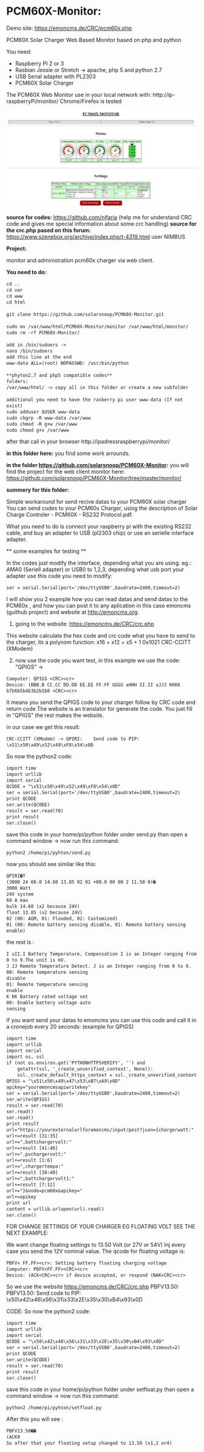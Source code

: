 # PCM60X-Monitor:

Demo site:  https://emoncms.de/CRC/pcm60x.php

PCM60X Solar Charger Web Based Monitor based on php and python

You need:
- Raspberry PI 2 or 3
- Rasbian Jessie or Stretch -> apache, php 5 and python 2.7
- USB Serial adapter with PL2303 
- PCM60X Solar Charger

The PCM60X Web Monitor use in your local network with: http://ip-raspberryPi/monitor/
Chrome/Firefox is tested

![alt text](https://raw.githubusercontent.com/solarsnoop/PCM60X-Monitor/master/pcm60xmonitor.jpg)

**source for codes:**
https://github.com/njfaria (help me for understand CRC code and gives me special information about some crc handling)
**source for the crc.php pased on this forum:**  
https://www.szenebox.org/archive/index.php/t-4319.html user NIMBUS

**Project:**

monitor and administration pcm60x charger via web client.

**You need to do:**
```
cd ..
cd var
cd www
cd html

git clone https://github.com/solarsnoop/PCM60X-Monitor.git

sudo mv /var/www/html/PCM60X-Monitor/monitor /var/www/html/monitor/
sudo rm -rf PCM60X-Monitor/

add in /bin/sudoers ->
nano /bin/sudoers
add this line at the end
www-data ALL=(root) NOPASSWD: /usr/bin/python

**phyton2.7 and php5 compatible codes**
folders:
/var/www/html/ -> copy all in this folder or create a new subfolder

additional you need to have the rasberry pi user www-data (If not exist)
sudo adduser $USER www-data
sudo chgrp -R www-data /var/www
sudo chmod -R g+w /var/www
sudo chmod g+s /var/www
```
after that call in your browser http://ipadressraspberrypi/monitor/

**in this folder here:**
you find some work arrounds.

**in the folder https://github.com/solarsnoop/PCM60X-Monitor:**
you will find the project for the web client monitor here: https://github.com/solarsnoop/PCM60X-Monitor/tree/master/monitor/

**summery for this folder:**

Simple workaround for send recive datas to your PCM60X solar charger
You can send codes to your PCM60x Charger, using the description of Solar Charge Controler - PCM60X - RS232 Protocol.pdf.

What you need to do is connect your raspberry pi with the existing RS232 cable, and buy an adapter to USB (pl2303 chip) or use an serielle interface adapter. 



** some examples for testing **


In the codes just modify the interface, depending what you are using. eg.: AMA0 (Seriell adapter) or USB0 to 1,2,3, depending what usb port your adapter use this code you need to modify:
```
ser = serial.Serial(port='/dev/ttyUSB0',baudrate=2400,timeout=2)
```

I will show you 2 example how you can read datas and send datas to the PCM60x , and how you can post it to any aplication in this case emoncms (guithub project) and website at http://emoncms.org.

1. going to the website:
https://emoncms.de/CRC/crc.php

This website calculate the hex code and crc code what you have to send to the charger, its a polynom function: x16 + x12 + x5 + 1
0x1021 CRC-CCITT (XModem)

2. now use the code you want test, in this example we use the code: "QPIGS"
->
```
Computer: QPIGS <CRC><cr>
Device: (BBB.B CC.CC DD.DD EE.EE FF.FF GGGG ±HHH II.II ±JJJ KKKK
b7b6b5b4b3b2b1b0 <CRC><cr>
```

It means you send the QPIGS code to your charger follow by CRC code and return code
The website is an translator for generate the code. You just fill in "QPIGS" the rest makes the website.

in our case we get this result:
```
CRC-CCITT (XModem) -> QPIRI:	Send code to PIP: \x51\x50\x49\x52\x49\xF8\x54\x0D
```

So now the python2 code:

```
import time
import urllib
import serial
QCODE = "\x51\x50\x49\x52\x49\xF8\x54\x0D"
ser = serial.Serial(port='/dev/ttyUSB0',baudrate=2400,timeout=2)
print QCODE
ser.write(QCODE)
result = ser.read(70)
print result
ser.close()
```

save this code in your home/pi/python folder under send.py
than open a command window 
-> now run this command:
```
python2 /home/pi/pyhton/send.py
```
now you should see similar like this:

```
QPIRI�T
(3000 24 60.0 14.60 13.85 02 01 +00.0 00 00 2 11.50 0)�
3000 Watt
24V system
60 A max
bulk 14.60 (x2 because 24V)
float 13.85 (x2 because 24V)
02 (00: AGM, 01: Flooded, 02: Customized)
01 (00: Remote battery sensing disable, 01: Remote battery sensing enable)
```

the rest is :
```
I ±II.I Battery Temperature, Compensation I is an Integer ranging from 0 to 9.The unit is mV.
J JJ Remote Temperature Detect. J is an Integer ranging from 0 to 9.
00: Remote temperature sensing
disable
01: Remote temperature sensing
enable
K KK Battery rated voltage set
00: Enable battery voltage auto
sensing
```
If you want send your datas to emoncms you can use this code and call it in a cronejob every 20 seconds:
(example for QPIGS)
```
import time
import urllib
import serial
import os, ssl
if (not os.environ.get('PYTHONHTTPSVERIFY', '') and
    getattr(ssl, '_create_unverified_context', None)): 
    ssl._create_default_https_context = ssl._create_unverified_context
QPIGS = "\x51\x50\x49\x47\x53\xB7\xA9\x0D"
apikey="youremoncmsapiwritekey"
ser = serial.Serial(port='/dev/ttyUSB0',baudrate=2400,timeout=2)
ser.write(QPIGS)
result = ser.read(70)
ser.read()
ser.read()
print result
url="https://yourexternalurlforemoncms/input/post?json={chargerwatt:"
url+=result [31:35]
url+=",battchargervolt:"
url+=result [41:46]
url+=",pvchargervolt:"
url+=result [1:6]
url+=",chargertempa:"
url+=result [38:40]
url+=",battchargervolt1:"
url+=result [7:12]
url+="}&node=pcm60x&apikey="
url+=apikey
print url
content = urllib.urlopen(url).read()
ser.close()
```

FOR CHANGE SETTINGS OF YOUR CHARGER EG FLOATING VOLT SEE THE NEXT EXAMPLE:

We want change floating settings to 13.50 Volt (or 27V or 54V) Inj every case you send the 12V nominal value.
The qcode for floating voltage is:
```
PBFV< FF.FF><cr>: Setting battery floating charging voltage
Computer: PBFV<FF.FF><CRC><cr>
Device: (ACK<CRC><cr> if device accepted, or respond (NAK<CRC><cr>
```
So we use the website https://emoncms.de/CRC/crc.php
PBFV13.50: PBFV13.50:	Send code to PIP: \x50\x42\x46\x56\x31\x33\x2E\x35\x30\xB4\x93\x0D

CODE:
So now the python2 code:
```
import time
import urllib
import serial
QCODE = "\x50\x42\x46\x56\x31\x33\x2E\x35\x30\xB4\x93\x0D"
ser = serial.Serial(port='/dev/ttyUSB0',baudrate=2400,timeout=2)
print QCODE
ser.write(QCODE)
result = ser.read(70)
print result
ser.close()
```

save this code in your home/pi/python folder under setfloat.py
than open a command window 
-> now run this command:
```
python2 /home/pi/pyhton/setfloat.py
```
After this you will see :
```
PBFV13.50��
(ACK9 
So after that your floating setup changed to 13.50 (x1,2 or4)
```
